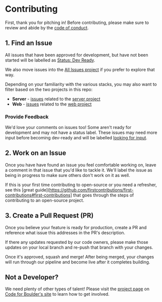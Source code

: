 # Contributing

First, thank you for pitching in! Before contributing, please make sure to review and abide by the [code of conduct](CODE_OF_CONDUCT.md).

## 1. Find an Issue

All issues that have been approved for development, but have not been started will be labelled
as [Status: Dev Ready](https://github.com/CodeForBoulder/upswyng/issues?q=is%3Aopen+is%3Aissue+label%3A%22%E2%9C%85+Status%3A+Dev+Ready%22).

We also move issues into the [All Issues project](https://github.com/CodeForBoulder/upswyng/projects/3) if you prefer to explore that way.

Depending on your familiarity with the various stacks, you may also want to filter based on the two projects in this repo:

- **Server** - [issues](https://github.com/CodeForBoulder/upswyng/labels/Project%3A%20Server) related to the [server project](https://github.com/CodeForBoulder/upswyng/tree/main/packages/server)
- **Web** - [issues](https://github.com/CodeForBoulder/upswyng/labels/Project%3A%20Web) related to the [web project](https://github.com/CodeForBoulder/upswyng/tree/main/packages/web)

### Provide Feedback

We'd love your comments on issues too! Some aren't ready for development and may not have a status label.
These issues may need more input before becoming dev-ready and will be labelled [looking for input](https://github.com/CodeForBoulder/upswyng/labels/looking%20for%20input).

## 2. Work on an Issue

Once you have have found an issue you feel comfortable working on, leave a comment in that issue that you'd like to tackle it. We'll label the issue as being in progress to make sure others don't work on it as well.

If this is your first time contributing to open-source or you need a refresher, see this [great guide](https://github.com/firstcontributions/first-contributions#first-contributions] that goes through the steps of contributing to an open-source project.

## 3. Create a Pull Request (PR)

Once you believe your feature is ready for production, create a PR and reference what issue this addresses in the PR's
description.

If there any updates requested by our code owners, please make those updates on your local branch and re-push that branch with your changes.

Once it's approved, squash and merge! After being merged, your changes will run through our pipeline and become live after it completes building.

## Not a Developer?

We need plenty of other types of talent! Please visit the [project page](https://www.codeforboulder.org/upswyng) on [Code for Boulder's site](https://www.codeforboulder.org) to learn how to get involved.

